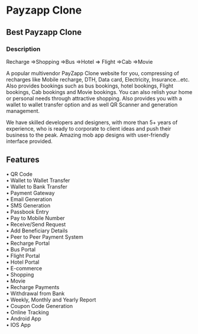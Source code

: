 # Payzapp Clone
<h2>Best Payzapp Clone</h2>

<h3>Description</h3>
Recharge =>Shopping =>Bus =>Hotel => Flight =>Cab =>Movie

A popular multivendor PayZapp Clone website for you, compressing of recharges like Mobile recharge, DTH, Data card, Electricity, Insurance…etc. Also provides bookings such as bus bookings, hotel bookings, Flight bookings, Cab bookings and Movie bookings. You can also relish your home or personal needs through attractive shopping. Also provides you with a wallet to wallet transfer option and as well QR Scanner and generation management.

We have skilled developers and designers, with more than 5+ years of experience, who is ready to corporate to client ideas and push their business to the peak. Amazing mob app designs with user-friendly interface provided.

<h2> Features </h2>
• QR Code<br>
• Wallet to Wallet Transfer<br>
• Wallet to Bank Transfer<br>
• Payment Gateway<br>
• Email Generation<br>
• SMS Generation<br>
• Passbook Entry<br>
• Pay to Mobile Number<br>
• Receive/Send Request<br>
• Add Beneficiary Details<br>
• Peer to Peer Payment System<br>
• Recharge Portal<br>
• Bus Portal<br>
• Flight Portal<br>
• Hotel Portal<br>
• E-commerce<br>
• Shopping<br>
• Movie<br>
• Recharge Payments<br>
• Withdrawal from Bank<br>
• Weekly, Monthly and Yearly Report<br>
• Coupon Code Generation<br>
• Online Tracking<br>
• Android App<br>
• IOS App<br>
